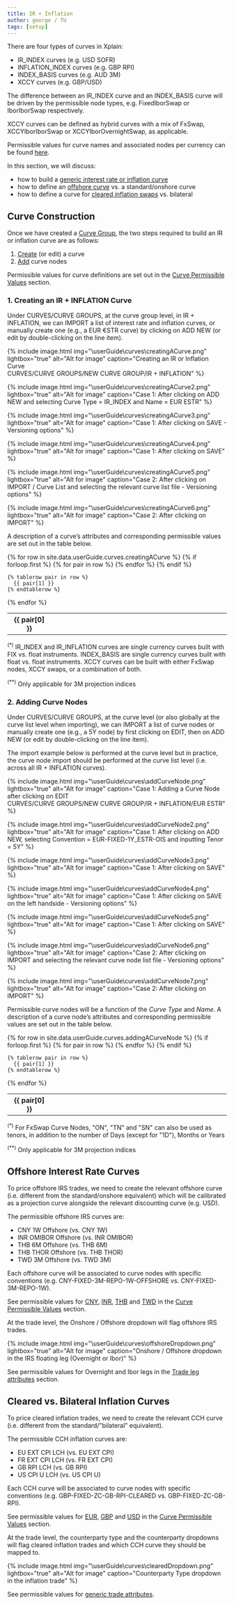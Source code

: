 ```yaml
---
title: IR + Inflation
author: george / TU
tags: [setup]
---
```


There are four types of curves in Xplain:
- IR_INDEX curves (e.g. USD SOFR)
- INFLATION_INDEX curves (e.g. GBP RPI)
- INDEX_BASIS curves (e.g. AUD 3M)
- XCCY curves (e.g. GBP/USD)

The difference between an IR_INDEX curve and an INDEX_BASIS curve will be driven by the permissible node types, e.g. FixedIborSwap or IborIborSwap respectively.

XCCY curves can be defined as hybrid curves with a mix of FxSwap, XCCYIborIborSwap or XCCYIborOvernightSwap, as applicable.

Permissible values for curve names and associated nodes per currency can be found <a href="/docs.xplainfinancial/docs/permissibleValues/curves/irInflationCurve/#curvePermissibleValues">here</a>.

In this section, we will discuss:
- how to build a <a href= "#curveConstruction">generic interest rate or inflation curve</a>
- how to define an <a href= "#offshoreCurves">offshore curve</a> vs. a standard/onshore curve
- how to define a curve for <a href= "#clearedInflationCurves">cleared inflation swaps</a> vs. bilateral

<h2><a class="anchor" id="curveConstruction"></a>Curve Construction</h2>

Once we have created a <a href="/docs.xplainfinancial/docs/userGuide/curves/curvesMenu/#curveGroup">Curve Group</a>, the two steps required to build an IR or inflation curve are as follows:

1. <a href= "#createCurve">Create</a> (or edit) a curve
2. <a href= "#addNode">Add</a> curve nodes

Permissible values for curve definitions are set out in the <a href= "/docs.xplainfinancial/docs/permissibleValues/curves/irInflationCurve#curvePermissibleValues">Curve Permissible Values</a> section.

<h3><a class="anchor" id="createCurve"></a>1. Creating an IR + INFLATION Curve</h3>

Under <xplmenuitem> CURVES/CURVE GROUPS</xplmenuitem>, at the curve group level, in <xpltabitem>IR + INFLATION</xpltabitem>, we can <xplgreybutton>IMPORT</xplgreybutton> a list of interest rate and inflation curves, or manually create one (e.g., a EUR €STR curve) by clicking on <xplbutton>ADD NEW</xplbutton> (or edit by double-clicking on the line item).

{% include image.html img="\userGuide\curves\creatingACurve.png" lightbox="true" alt="Alt for image" caption="Creating an IR or Inflation Curve<br><xplmenuitem>CURVES/CURVE GROUPS/NEW CURVE GROUP/IR + INFLATION</xplmenuitem>" %}

{% include image.html img="\userGuide\curves\creatingACurve2.png" lightbox="true" alt="Alt for image" caption="Case 1: After clicking on <xplbutton>ADD NEW</xplbutton> and selecting Curve Type = IR_INDEX and Name = EUR ESTR" %}

{% include image.html img="\userGuide\curves\creatingACurve3.png" lightbox="true" alt="Alt for image" caption="Case 1: After clicking on <xplbutton>SAVE</xplbutton> - Versioning options" %}

{% include image.html img="\userGuide\curves\creatingACurve4.png" lightbox="true" alt="Alt for image" caption="Case 1: After clicking on <xplbutton>SAVE</xplbutton>" %}

{% include image.html img="\userGuide\curves\creatingACurve5.png" lightbox="true" alt="Alt for image" caption="Case 2: After clicking on <xplgreybutton>IMPORT / Curve List</xplgreybutton> and selecting the relevant curve list file - Versioning options" %}

{% include image.html img="\userGuide\curves\creatingACurve6.png" lightbox="true" alt="Alt for image" caption="Case 2: After clicking on <xplbutton>IMPORT</xplbutton>" %}

A description of a curve’s attributes and corresponding permissible values are set out in the table below.

<table>
<col style="width:20%">
<col style="width:55%">
<col style="width:25%">
  {% for row in site.data.userGuide.curves.creatingACurve %}
    {% if forloop.first %}
    <tr>
      {% for pair in row %}
        <th>{{ pair[0] }}</th>
      {% endfor %}
    </tr>
    {% endif %}

    {% tablerow pair in row %}
      {{ pair[1] }}
    {% endtablerow %}

{% endfor %}

</table>

<p class="tableFooter" ><sup>(*)</sup> IR_INDEX and IR_INFLATION curves are single currency curves built with FIX vs. float instruments. INDEX_BASIS are single currency curves built with float vs. float instruments. XCCY curves can be built with either FxSwap nodes, XCCY swaps, or a combination of both. </p>
<p class="tableFooter" ><sup>(**)</sup> Only applicable for 3M projection indices </p>

<h3><a class="anchor" id="addNode"></a>2. Adding Curve Nodes </h3>

Under <xplmenuitem> CURVES/CURVE GROUPS</xplmenuitem>, at the curve level (or also globally at the curve list level when importing), we can <xplgreybutton>IMPORT</xplgreybutton> a list of curve nodes or manually create one (e.g., a 5Y node) by first clicking on <xplbutton>EDIT</xplbutton>, then on <xplbutton>ADD NEW</xplbutton> (or edit by double-clicking on the line item).

The import example below is performed at the curve level but in practice, the curve node import should be performed at the curve list level (i.e. across all IR + INFLATION curves).

{% include image.html img="\userGuide\curves\addCurveNode.png" lightbox="true" alt="Alt for image" caption="Case 1: Adding a Curve Node after clicking on <xplbutton>EDIT</xplbutton><br> <xplmenuitem>CURVES/CURVE GROUPS/NEW CURVE GROUP/IR + INFLATION/EUR ESTR</xplmenuitem>" %}

{% include image.html img="\userGuide\curves\addCurveNode2.png" lightbox="true" alt="Alt for image" caption="Case 1: After clicking on <xplbutton>ADD NEW</xplbutton>, selecting Convention = EUR-FIXED-1Y_ESTR-OIS and inputting Tenor = 5Y" %}

{% include image.html img="\userGuide\curves\addCurveNode3.png" lightbox="true" alt="Alt for image" caption="Case 1: After clicking on <xplbutton>SAVE</xplbutton>" %}

{% include image.html img="\userGuide\curves\addCurveNode4.png" lightbox="true" alt="Alt for image" caption="Case 1: After clicking on <xplbutton>SAVE</xplbutton> on the left handside - Versioning options" %}

{% include image.html img="\userGuide\curves\addCurveNode5.png" lightbox="true" alt="Alt for image" caption="Case 1: After clicking on <xplbutton>SAVE</xplbutton>" %}

{% include image.html img="\userGuide\curves\addCurveNode6.png" lightbox="true" alt="Alt for image" caption="Case 2: After clicking on <xplgreybutton>IMPORT</xplgreybutton> and selecting the relevant curve node list file - Versioning options" %}

{% include image.html img="\userGuide\curves\addCurveNode7.png" lightbox="true" alt="Alt for image" caption="Case 2: After clicking on <xplbutton>IMPORT</xplbutton>" %}

Permissible curve nodes will be a function of the <em>Curve Type</em> and <em>Name</em>.
A description of a curve node’s attributes and corresponding permissible values are set out in the table below.

<table>
<col style="width:20%">
<col style="width:55%">
<col style="width:25%">
  {% for row in site.data.userGuide.curves.addingACurveNode %}
    {% if forloop.first %}
    <tr>
      {% for pair in row %}
        <th>{{ pair[0] }}</th>
      {% endfor %}
    </tr>
    {% endif %}

    {% tablerow pair in row %}
      {{ pair[1] }}
    {% endtablerow %}

{% endfor %}

</table>

<p class="tableFooter" ><sup>(*)</sup> For FxSwap Curve Nodes, "ON", "TN" and "SN" can also be used as tenors, in addition to the number of Days (except for "1D"), Months or Years </p>
<p class="tableFooter" ><sup>(**)</sup> Only applicable for 3M projection indices </p>

<h2><a class="anchor" id="offshoreCurves"></a>Offshore Interest Rate Curves</h2>

To price offshore IRS trades, we need to create the relevant offshore curve (i.e. different from the standard/onshore equivalent) which will be calibrated as a projection curve alongside the relevant discounting curve (e.g. USD).

The permissible offshore IRS curves are:

- CNY 1W Offshore (vs. CNY 1W)
- INR OMIBOR Offshore (vs. INR OMIBOR)
- THB 6M Offshore (vs. THB 6M)
- THB THOR Offshore (vs. THB THOR)
- TWD 3M Offshore (vs. TWD 3M)

Each offshore curve will be associated to curve nodes with specific conventions (e.g. CNY-FIXED-3M-REPO-1W-OFFSHORE vs. CNY-FIXED-3M-REPO-1W).

See permissible values for <a href="/docs.xplainfinancial/docs/permissibleValues/curves/irInflationCurve/#CNY">CNY</a>, <a href="/docs.xplainfinancial/docs/permissibleValues/curves/irInflationCurve/#INR">INR</a>, <a href="/docs.xplainfinancial/docs/permissibleValues/curves/irInflationCurve/#THB">THB</a> and <a href="/docs.xplainfinancial/docs/permissibleValues/curves/irInflationCurve/#TWD">TWD</a> in the <a href= "/docs.xplainfinancial/docs/permissibleValues/curves/irInflationCurve#curvePermissibleValues">Curve Permissible Values</a> section.

At the trade level, the Onshore / Offshore dropdown will flag offshore IRS trades.

{% include image.html img="\userGuide\curves\offshoreDropdown.png" lightbox="true" alt="Alt for image" caption="Onshore / Offshore dropdown in the IRS floating leg (Overnight or Ibor)" %}

See permissible values for Overnight and Ibor legs in the <a href="/docs.xplainfinancial/docs/permissibleValues/portfolios/portfolioList/#legFields">Trade leg attributes</a> section.

<h2><a class="anchor" id="clearedInflationCurves"></a>Cleared vs. Bilateral Inflation Curves</h2>

To price cleared inflation trades, we need to create the relevant CCH curve (i.e. different from the standard/"bilateral" equivalent).

The permissible CCH inflation curves are:

- EU EXT CPI LCH (vs. EU EXT CPI)
- FR EXT CPI LCH (vs. FR EXT CPI)
- GB RPI LCH (vs. GB RPI)
- US CPI U LCH (vs. US CPI U)

Each CCH curve will be associated to curve nodes with specific conventions (e.g. GBP-FIXED-ZC-GB-RPI-CLEARED vs. GBP-FIXED-ZC-GB-RPI).

See permissible values for <a href="/docs.xplainfinancial/docs/permissibleValues/curves/irInflationCurve/#EUR">EUR</a>, <a href="/docs.xplainfinancial/docs/permissibleValues/curves/irInflationCurve/#GBP">GBP</a> and <a href="/docs.xplainfinancial/docs/permissibleValues/curves/irInflationCurve/#USD">USD</a> in the <a href= "/docs.xplainfinancial/docs/permissibleValues/curves/irInflationCurve#curvePermissibleValues">Curve Permissible Values</a> section.

At the trade level, the counterparty type and the counterparty dropdowns will flag cleared inflation trades and which CCH curve they should be mapped to.

{% include image.html img="\userGuide\curves\clearedDropdown.png" lightbox="true" alt="Alt for image" caption="Counterparty Type dropdown in the inflation trade" %}

See permissible values for <a href="/docs.xplainfinancial/docs/permissibleValues/portfolios/portfolioList/#genericFields">generic trade attributes</a>.